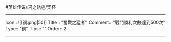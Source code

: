 #英雄传说/闪之轨迹/奖杯 

---

Icon:: ![[铜.png|50]]
Title:: "奮戰之猛者"
Comment:: "戰鬥勝利次數達到500次"
Type:: "铜"
Tips:: ""
Order:: 2

---
